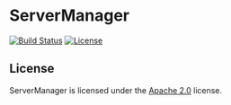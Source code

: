 # ServerManager

[![Build Status](https://api.travis-ci.com/LXGaming/ServerManager.svg?branch=master)](https://travis-ci.com/LXGaming/ServerManager)
[![License](https://lxgaming.github.io/badges/License-Apache%202.0-blue.svg)](https://www.apache.org/licenses/LICENSE-2.0)

## License
ServerManager is licensed under the [Apache 2.0](https://www.apache.org/licenses/LICENSE-2.0) license.